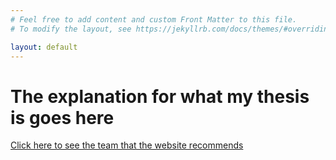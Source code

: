 ```yaml
---
# Feel free to add content and custom Front Matter to this file.
# To modify the layout, see https://jekyllrb.com/docs/themes/#overriding-theme-defaults

layout: default
---
```


# The explanation for what my thesis is goes here

[Click here to see the team that the website recommends](/Thesis-Website/team)